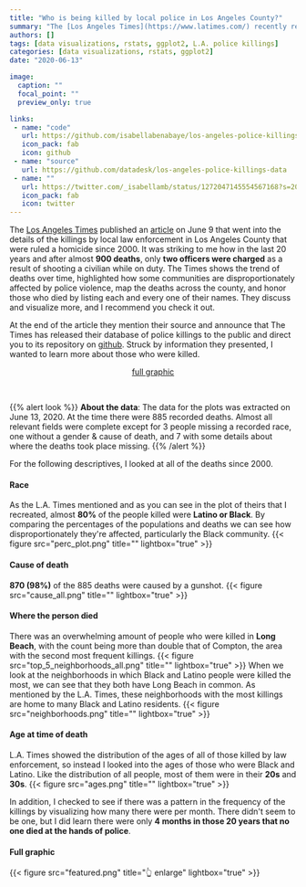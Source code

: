 ```yaml
---
title: "Who is being killed by local police in Los Angeles County?"
summary: "The [Los Angeles Times](https://www.latimes.com/) recently released their [database](https://github.com/datadesk/los-angeles-police-killings-data) of people who died at the hands of police in L.A. County since 2000. After reading their [article](https://www.latimes.com/projects/los-angeles-police-killings-database/) about it, I wanted to learn a little more about the two communities affected the most, particularly the Black community."
authors: []
tags: [data visualizations, rstats, ggplot2, L.A. police killings]
categories: [data visualizations, rstats, ggplot2]
date: "2020-06-13"

image:
  caption: ""
  focal_point: ""
  preview_only: true

links:
 - name: "code"
   url: https://github.com/isabellabenabaye/los-angeles-police-killings
   icon_pack: fab
   icon: github
 - name: "source"
   url: https://github.com/datadesk/los-angeles-police-killings-data
 - name: ""
   url: https://twitter.com/_isabellamb/status/1272047145554567168?s=20
   icon_pack: fab
   icon: twitter
---
```


The [Los Angeles Times](https://www.latimes.com) published an [article](https://www.latimes.com/projects/los-angeles-police-killings-database/) on June 9 that went into the details of the killings by local law enforcement in Los Angeles County that were ruled a homicide since 2000. It was striking to me how in the last 20 years and after almost **900 deaths**, only **two officers were charged** as a result of shooting a civilian  while on duty. The Times shows the trend of deaths over time, highlighted how some communities are disproportionately affected by police violence, map the deaths across the county, and honor those who died by listing each and every one of their names. They discuss and visualize more, and I recommend you check it out. [<i class="fas fa-external-link-square-alt"></i>](https://www.latimes.com/projects/los-angeles-police-killings-database/)

At the end of the article they mention their source and announce that The Times has released their database of police killings to the public and direct you to its repository on [github](https://github.com/datadesk/los-angeles-police-killings-data). Struck by information they presented, I wanted to learn more about those who were killed.

<center>
<p class="btn-articles"><a href="/blog/los-angeles-police-killings/#full-graphic" class="btn btn-articles"><i class="far fa-chart-bar"></i> full graphic </a>
</p></i>
</center>
<br>

{{% alert look %}}
**About the data**: 
The data for the plots was extracted on June 13, 2020. At the time there were 885 recorded deaths. Almost all relevant fields were complete except for 3 people missing a recorded race, one without a gender & cause of death, and 7 with some details about where the deaths took place missing.
{{% /alert %}} 

For the following descriptives, I looked at all of the deaths since 2000.     
#### Race
As the L.A. Times mentioned and as you can see in the plot of theirs that I recreated, almost **80%** of the people killed were **Latino or Black**. By comparing the percentages of the populations and deaths we can see how disproportionately they're affected, particularly the Black community. 
{{< figure src="perc_plot.png" title="" lightbox="true" >}}

#### Cause of death 
**870 (98%)** of the 885 deaths were caused by a gunshot.
{{< figure src="cause_all.png" title="" lightbox="true" >}}

#### Where the person died
There was an overwhelming amount of people who were killed in **Long Beach**, with the count being more than double that of Compton, the area with the second most frequent killings.
{{< figure src="top_5_neighborhoods_all.png" title="" lightbox="true" >}}
When we look at the neighborhoods in which Black and Latino people were killed the most, we can see that they both have Long Beach in common. As mentioned by the L.A. Times, these neighborhoods with the most killings are home to many Black and Latino residents.
{{< figure src="neighborhoods.png" title="" lightbox="true" >}}

#### Age at time of death
L.A. Times showed the distribution of the ages of all of those killed by law enforcement, so instead I looked into the ages of those who were Black and Latino. Like the distribution of all people, most of them were in their **20s** and **30s**.
{{< figure src="ages.png" title="" lightbox="true" >}}

In addition, I checked to see if there was a pattern in the frequency of the killings by visualizing how many there were per month. There didn't seem to be one, but I did learn there were only **4 months in those 20 years that no one died at the hands of police**.

#### Full graphic
{{< figure src="featured.png" title="👆 enlarge" lightbox="true" >}}

